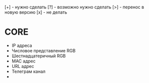 [+] - нужно сделать
[?] - возможно нужно сделать
[>] - перенос в новую версию
[x] - не делать

# CORE
* IP адреса
* Числовое представление RGB
* Шестнадцатеричный RGB
* MAC адрес
* URL адрес
* Телеграм канал
* 
